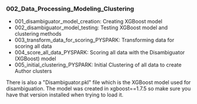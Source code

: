 ### 002_Data_Processing_Modeling_Clustering

* 001_disambiguator_model_creation: Creating XGBoost model
* 002_disambiguator_model_testing: Testing XGBoost model and clustering methods
* 003_transform_data_for_scoring_PYSPARK: Transforming data for scoring all data
* 004_score_all_data_PYSPARK: Scoring all data with the Disambiguator (XGBoost) model
* 005_initial_clustering_PYSPARK: Initial Clustering of all data to create Author clusters

There is also a "Disambiguator.pkl" file which is the XGBoost model used for disambiguation. The model was created in xgboost==1.7.5 so make sure you have that version installed when trying to load it.